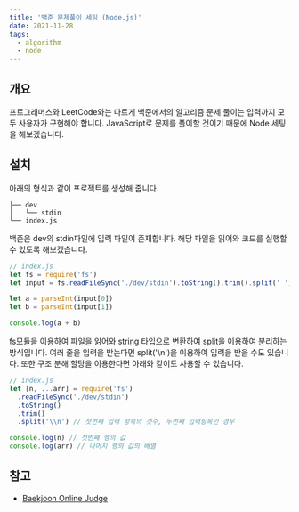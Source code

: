 ```yaml
---
title: '백준 문제풀이 세팅 (Node.js)'
date: 2021-11-28
tags:
  - algorithm
  - node
---
```


## 개요

프로그래머스와 LeetCode와는 다르게 백준에서의 알고리즘 문제 풀이는 입력까지 모두 사용자가 구현해야 합니다. JavaScript로 문제를 풀이할 것이기 때문에 Node 세팅을 해보겠습니다.

## 설치

아래의 형식과 같이 프로젝트를 생성해 줍니다.

```
├── dev
│   └── stdin
└── index.js
```

백준은 dev의 stdin파일에 입력 파일이 존재합니다. 해당 파일을 읽어와 코드를 실행할 수 있도록 해보겠습니다.

```jsx
// index.js
let fs = require('fs')
let input = fs.readFileSync('./dev/stdin').toString().trim().split(' ')

let a = parseInt(input[0])
let b = parseInt(input[1])

console.log(a + b)
```

fs모듈을 이용하여 파일을 읽어와 string 타입으로 변환하여 split을 이용하여 분리하는 방식입니다. 여러 줄을 입력을 받는다면 split('\n')을 이용하여 입력을 받을 수도 있습니다. 또한 구조 분해 할당을 이용한다면 아래와 같이도 사용할 수 있습니다.

```jsx
// index.js
let [n, ...arr] = require('fs')
  .readFileSync('./dev/stdin')
  .toString()
  .trim()
  .split('\\n') // 첫번째 입력 항목의 갯수, 두번째 입력항목인 경우

console.log(n) // 첫번째 행의 값
console.log(arr) // 나머지 행의 값의 배열
```

## 참고

- [Baekjoon Online Judge](https://www.acmicpc.net/)
